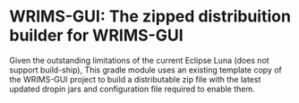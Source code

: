 # WRIMS-GUI: The zipped distribuition builder for WRIMS-GUI
Given the outstanding limitations of the current Eclipse Luna (does not support build-ship),
This gradle module uses an existing template copy of the WRIMS-GUI project to build a distributable zip file
with the latest updated dropin jars and configuration file required to enable them. 



